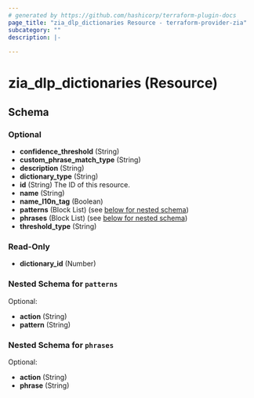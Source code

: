 ```yaml
---
# generated by https://github.com/hashicorp/terraform-plugin-docs
page_title: "zia_dlp_dictionaries Resource - terraform-provider-zia"
subcategory: ""
description: |-
  
---
```


# zia_dlp_dictionaries (Resource)





<!-- schema generated by tfplugindocs -->
## Schema

### Optional

- **confidence_threshold** (String)
- **custom_phrase_match_type** (String)
- **description** (String)
- **dictionary_type** (String)
- **id** (String) The ID of this resource.
- **name** (String)
- **name_l10n_tag** (Boolean)
- **patterns** (Block List) (see [below for nested schema](#nestedblock--patterns))
- **phrases** (Block List) (see [below for nested schema](#nestedblock--phrases))
- **threshold_type** (String)

### Read-Only

- **dictionary_id** (Number)

<a id="nestedblock--patterns"></a>
### Nested Schema for `patterns`

Optional:

- **action** (String)
- **pattern** (String)


<a id="nestedblock--phrases"></a>
### Nested Schema for `phrases`

Optional:

- **action** (String)
- **phrase** (String)


